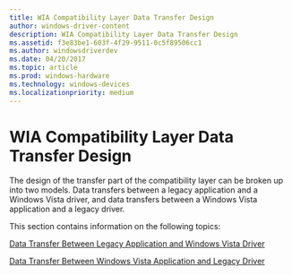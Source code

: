 ```yaml
---
title: WIA Compatibility Layer Data Transfer Design
author: windows-driver-content
description: WIA Compatibility Layer Data Transfer Design
ms.assetid: f3e83be1-603f-4f29-9511-0c5f89506cc1
ms.author: windowsdriverdev
ms.date: 04/20/2017
ms.topic: article
ms.prod: windows-hardware
ms.technology: windows-devices
ms.localizationpriority: medium
---
```


# WIA Compatibility Layer Data Transfer Design


The design of the transfer part of the compatibility layer can be broken up into two models. Data transfers between a legacy application and a Windows Vista driver, and data transfers between a Windows Vista application and a legacy driver.

This section contains information on the following topics:

[Data Transfer Between Legacy Application and Windows Vista Driver](data-transfer-between-legacy-application-and-windows-vista-driver.md)

[Data Transfer Between Windows Vista Application and Legacy Driver](data-transfer-between-windows-vista-application-and-legacy-driver.md)

 

 




